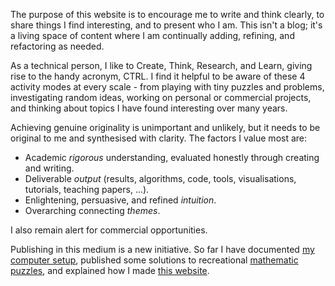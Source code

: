 The purpose of this website is to encourage me to write and think clearly, to share things I find interesting, and to present who I am. This isn't a blog; it's a living space of content where I am continually adding, refining, and refactoring as needed.

As a technical person, I like to Create, Think, Research, and Learn, giving rise to the handy acronym, CTRL. I find it helpful to be aware of these 4 activity modes at every scale - from playing with tiny puzzles and problems, investigating random ideas, working on personal or commercial projects, and thinking about topics I have found interesting over many years.

Achieving genuine originality is unimportant and unlikely, but it needs to be original to me and synthesised with clarity. The factors I value most are:

- Academic *rigorous* understanding, evaluated honestly through creating and writing.
- Deliverable *output* (results, algorithms, code, tools, visualisations, tutorials, teaching papers, ...).
- Enlightening, persuasive, and refined *intuition*.
- Overarching connecting *themes*.

I also remain alert for commercial opportunities.

Publishing in this medium is a new initiative. So far I have documented [my computer setup](../my-setup/index.html), published some solutions to recreational [mathematic puzzles](../recreational-maths/index.html), and explained how I made [this website](../building-this-website/index.html).
